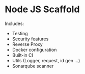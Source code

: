 # Node JS Scaffold

Includes:

* Testing
* Security features
* Reverse Proxy
* Docker configuration
* Built-in CI
* Utils (Logger, request, id gen ...)
* Sonarqube scanner
